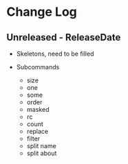 # Change Log

## Unreleased - ReleaseDate

* Skeletons, need to be filled

* Subcommands
    * size
    * one
    * some
    * order
    * masked
    * rc
    * count
    * replace
    * filter
    * split name
    * split about

